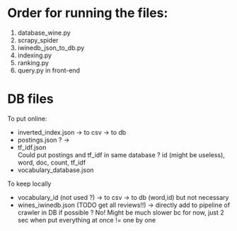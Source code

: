 # Order for running the files:
1. database_wine.py
2. scrapy_spider
3. iwinedb_json_to_db.py
4. indexing.py
5. ranking.py
6. query.py in front-end

# DB files
To put online:
- inverted_index.json -> to csv -> to db
- postings.json ? -> 
- tf_idf.json  
Could put postings and tf_idf in same database ? id (might be useless), word, doc, count, tf_idf
- vocabulary_database.json


To keep locally
- vocabulary_id (not used ?) -> to csv -> to db (word,id) but not necessary
- wines_iwinedb.json (TODO get all reviews!!) 
-> directly add to pipeline of crawler in DB if possible ? 
No! Might be much slower bc for now, just 2 sec when put everything at once != one by one